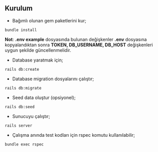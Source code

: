 ## Kurulum

- Bağımlı olunan gem paketlerini kur;

```
bundle install
```

**Not**: **.env example** dosyasında bulunan değişkenler **.env** dosyasına kopyalandıktan sonra **TOKEN, DB_USERNAME, DB_HOST** değişkenleri uygun şekilde güncellenmelidir.

- Database yaratmak için;

```
rails db:create
```

- Database migration dosyalarını çalıştır;

```
rails db:migrate
```

- Seed data oluştur (opsiyonel);

```
rails db:seed
```

- Sunucuyu çalıştır;

```
rails server
```

- Çalışma anında test kodları için rspec komutu kullanılabilir;

```
bundle exec rspec
```
